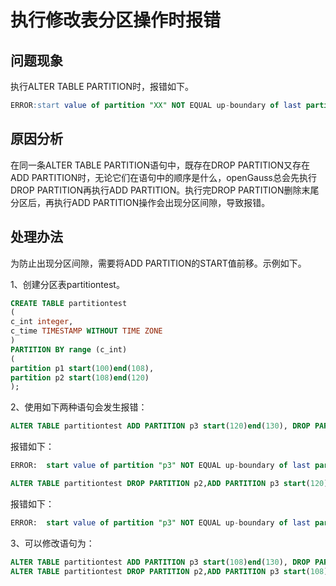 # 执行修改表分区操作时报错

## 问题现象

执行ALTER TABLE PARTITION时，报错如下。

```sql
ERROR:start value of partition "XX" NOT EQUAL up-boundary of last partition.
```

## 原因分析

在同一条ALTER TABLE PARTITION语句中，既存在DROP PARTITION又存在ADD PARTITION时，无论它们在语句中的顺序是什么，openGauss总会先执行DROP PARTITION再执行ADD PARTITION。执行完DROP PARTITION删除末尾分区后，再执行ADD PARTITION操作会出现分区间隙，导致报错。

## 处理办法

为防止出现分区间隙，需要将ADD PARTITION的START值前移。示例如下。

1、创建分区表partitiontest。

```sql
CREATE TABLE partitiontest
(
c_int integer,
c_time TIMESTAMP WITHOUT TIME ZONE
)
PARTITION BY range (c_int)
(
partition p1 start(100)end(108),
partition p2 start(108)end(120)
);
```

2、使用如下两种语句会发生报错：

```sql
ALTER TABLE partitiontest ADD PARTITION p3 start(120)end(130), DROP PARTITION p2;
```

报错如下：

```sql
ERROR:  start value of partition "p3" NOT EQUAL up-boundary of last partition.
```

```sql
ALTER TABLE partitiontest DROP PARTITION p2,ADD PARTITION p3 start(120)end(130);
```

报错如下：

```sql
ERROR:  start value of partition "p3" NOT EQUAL up-boundary of last partition.
```

3、可以修改语句为：

```sql
ALTER TABLE partitiontest ADD PARTITION p3 start(108)end(130), DROP PARTITION p2;
ALTER TABLE partitiontest DROP PARTITION p2,ADD PARTITION p3 start(108)end(130);
```

